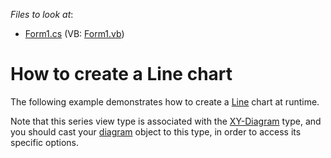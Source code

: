 <!-- default file list -->
*Files to look at*:

* [Form1.cs](./CS/Series_LineChart/Form1.cs) (VB: [Form1.vb](./VB/Series_LineChart/Form1.vb))
<!-- default file list end -->
# How to create a Line chart


<p>The following example demonstrates how to create a <a href="http://devexpress.com/Help/Content.aspx?help=XtraCharts&document=CustomDocument2976.htm">Line</a> chart at runtime.</p><p>Note that this series view type is associated with the <a href="http://devexpress.com/Help/Content.aspx?help=XtraCharts&document=CustomDocument5908.htm">XY-Diagram</a> type, and you should cast your <a href="http://devexpress.com/Help/Content.aspx?help=XtraCharts&document=CustomDocument6017.htm">diagram</a> object to this type, in order to access its specific options.</p>

<br/>


